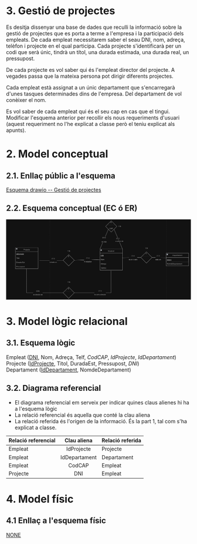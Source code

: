 
# 3. Gestió de projectes

Es desitja dissenyar una base de dades que reculli la informació sobre la gestió de projectes que es porta a terme a l'empresa i la participació dels empleats. De cada empleat necessitarem saber el seau DNI, nom, adreça, telèfon i projecte en el qual participa. Cada projecte s'identificarà per un codi que serà únic, tindrà un títol, una durada estimada, una durada real, un pressupost.

De cada projecte es vol saber qui és l'empleat director del projecte. A vegades passa que la mateixa persona pot dirigir diferents projectes.

Cada empleat està assignat a un únic departament que s'encarregarà d'unes tasques determinades dins de l'empresa. Del departament de vol conèixer el nom.

Es vol saber de cada empleat qui és el seu cap en cas que el tingui. Modificar l'esquema anterior per recollir els nous requeriments d'usuari (aquest requeriment no l'he explicat a classe però el teniu explicat als apunts).

# 2. Model conceptual
## 2.1. Enllaç públic a l'esquema
[Esquema drawio -- Gestió de projectes](https://drive.google.com/file/d/18g6ZD8ETcR28acJJXo2y9Pp55QCoQghV/view?usp=sharing)
## 2.2. Esquema conceptual (EC ó ER)
  ![Esquema drawio -- <Projectes>](./3_projectes.png)
# 3. Model lògic relacional
## 3.1. Esquema lògic
  Empleat (<ins>DNI</ins>, Nom, Adreça, Telf, *CodCAP*, *IdProjecte*, *IdDepartament*)\
  Projecte (<ins>IdProjecte</ins>, Titol, DuradaEst, Pressupost, *DNI*)\
  Departament (<ins>IdDepartament</ins>, NomdeDepartament)

  
## 3.2. Diagrama referencial

* El diagrama referencial em serveix per indicar quines claus alienes hi ha a l'esquema lògic  
* La relació referencial és aquella que conté la clau aliena  
* La relació referida és l'origen de la informació. És la part 1, tal com s'ha explicat a classe.

Relació referencial|Clau aliena|Relació referida
-|:-:|-
Empleat|IdProjecte|Projecte
Empleat|IdDepartament|Departament
Empleat|CodCAP|Empleat
Projecte|DNI|Empleat



# 4. Model físic
## 4.1 Enllaç a l'esquema físic

[NONE](./)
